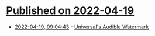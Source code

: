 # [Published on 2022-04-19](index.md)

* [2022-04-19, 09:04:43](https://news.ycombinator.com/item?id=31080999) - [Universal's Audible Watermark](https://www.mattmontag.com/music/universals-audible-watermark)
